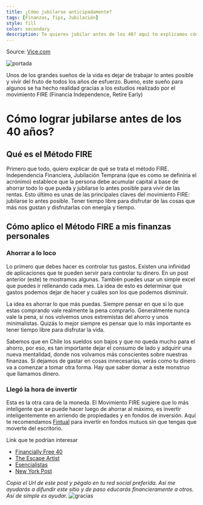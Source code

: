 ```yaml
---
title: ¿Cómo jubilarse anticipadamente?
tags: [Finanzas, Tips, Jubilación]
style: fill
color: secondary
description: Te quieres jubilar antes de los 40? aquí te explicamos cómo hacerlo.
---
```


Source: [Vice.com](https://www.vice.com/es/article/gya8bx/fire-tecnica-ahorro-jubilarse-a-los-40)

![portada](https://imgur.com/OTUe7hO.png)

Unos de los grandes sueños de la vida es dejar de trabajar lo antes posible y vivir del fruto de todos los años de esfuerzo. Bueno, este sueño para algunos se ha hecho realidad gracias a los estudios realizado por el movimiento FIRE (Financia Independence, Retire Early)

# Cómo lograr jubilarse antes de los 40 años?

## Qué es el Método FIRE

Primero que todo, quiero explicar de qué se trata el método FIRE. Independencia Financiera, Jubilación Temprana (que es como se definiría el acrónimo) establece que la persona debe acumular capital a base de ahorrar todo lo que pueda y jubilarse lo antes posible para vivir de las rentas. Esto último es unas de las principales claves del movimiento FIRE: jubilarse lo antes posible. Tener tiempo libre para disfrutar de las cosas que más nos gustan y disfrutarlas con energía y tiempo.

## Cómo aplico el Método FIRE a mis finanzas personales

### Ahorrar a lo loco

Lo primero que debes hacer es controlar tus gastos. Existen una infinidad de aplicaciones que te pueden servir para controlar tu dinero. En un post anterior (este) te mostramos algunas. También puedes usar un simple excel que puedes ir rellenando cada mes. La idea de esto es determinar que gastos podemos dejar de hacer y cuáles son los que podemos disminuir.

La idea es ahorrar lo que más puedas. Siempre pensar en que si lo que estas comprando vale realmente la pena comprarlo. Generalmente nunca vale la pena, si nos volvemos unos extremistas del ahorro y unos minimalistas. Quizás lo mejor siempre es pensar que lo más importante es tener tiempo libre para disfrutar la vida.

Sabemos que en Chile los sueldos son bajos y que no queda mucho para el ahorro, por eso, es tan importante dejar el consumo de lado y adquirir una nueva mentalidad, donde nos volvamos más conscientes sobre nuestras finanzas. Si dejamos de gastar en cosas innecesarias, verás como tu dinero va a comenzar a tomar otra forma. Hay que saber domar a este monstruo que llamamos dinero.

### Llegó la hora de invertir

Esta es la otra cara de la moneda. El Movimiento FIRE sugiere que lo más inteligente que se puede hacer luego de ahorrar al máximo, es invertir inteligentemente en arriendo de propiedades y en fondos de inversión. Aquí te recomendamos [Fintual](https://fintual.cl/r/pedrot18) para invertir en fondos mutuos sin que tengas que moverte del escritorio.

Link que te podrían interesar

- [Financially Free 40](https://financiallyfreeby40.com)
- [The Escape Artist](https://theescapeartist.me/)
- [Esencialistas](https://www.esencialistas.com/)
- [New York Post](https://nypost.com/2019/02/09/how-i-retired-at-38-and-you-can-too/)

*Copia el Url de este post y pégalo en tu red social preferida. Así me ayudarás a difundir este sitio y de paso educarás financieramente a otros. Así de simple es ayudar.*
![gracias](https://media2.giphy.com/media/fxI1G5PNC5esyNlIUs/giphy.gif)
